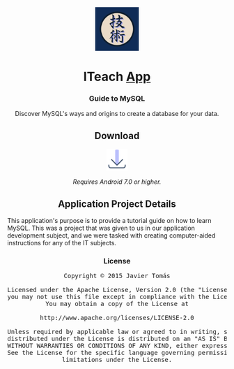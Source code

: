 <div align="center">

<a href="https://mihon.app](https://github.com/Kawtsun/ITeach">
    <img src="./.github/assets/logo.png" alt="ITeach logo" title="ITeach Logo" width="100" border-radius="15"/>
</a>

# ITeach [App](#)

### Guide to MySQL
Discover MySQL's ways and origins to create a database for your data.


## Download

<a href="https://mihon.app](https://github.com/Kawtsun/ITeach/releases">
    <img src="./.github/assets/download.png" alt="ITeach logo" title="ITeach Logo" width="50"/>
</a>

*Requires Android 7.0 or higher.*

## Application Project Details

<div align="left">

This application\'s purpose is to provide a tutorial guide on how to learn MySQL. This was a project that was given to us in our application development subject, and we were tasked with creating computer-aided instructions for any of the IT subjects.

</div>

### License

<pre>
Copyright © 2015 Javier Tomás

Licensed under the Apache License, Version 2.0 (the "License");
you may not use this file except in compliance with the License.
You may obtain a copy of the License at

http://www.apache.org/licenses/LICENSE-2.0

Unless required by applicable law or agreed to in writing, software
distributed under the License is distributed on an "AS IS" BASIS,
WITHOUT WARRANTIES OR CONDITIONS OF ANY KIND, either express or implied.
See the License for the specific language governing permissions and
limitations under the License.
</pre>

</div>
